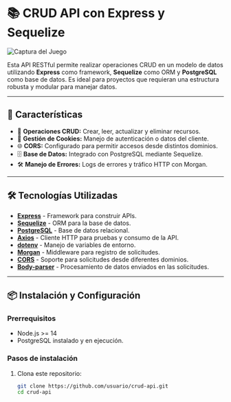 # 📚 CRUD API con Express y Sequelize
![Captura del Juego](https://instagram.fclo9-1.fna.fbcdn.net/v/t51.29350-15/467296163_1474749586553860_1123697213602773739_n.jpg?stp=dst-jpg_e15&efg=eyJ2ZW5jb2RlX3RhZyI6ImltYWdlX3VybGdlbi4xMDgweDEwODAuc2RyLmYyOTM1MC5kZWZhdWx0X2ltYWdlIn0&_nc_ht=instagram.fclo9-1.fna.fbcdn.net&_nc_cat=104&_nc_ohc=5YeW86Hb07kQ7kNvgE5qE8s&_nc_gid=acf9f508f55145849627127ae6214417&edm=AA5fTDYBAAAA&ccb=7-5&ig_cache_key=MzUwNDUwMDY1NzcwNjE5MDI5NQ%3D%3D.3-ccb7-5&oh=00_AYCEiyVmSbG3saAoDZgkvCYwIV_aK4qh97ZTRjoZcPtUkg&oe=6741ECAA&_nc_sid=7edfe2
)


Esta API RESTful permite realizar operaciones CRUD en un modelo de datos utilizando **Express** como framework, **Sequelize** como ORM y **PostgreSQL** como base de datos. Es ideal para proyectos que requieran una estructura robusta y modular para manejar datos.

---

## 🚀 Características

- 🔄 **Operaciones CRUD:** Crear, leer, actualizar y eliminar recursos.
- 🔐 **Gestión de Cookies:** Manejo de autenticación o datos del cliente.
- 🌐 **CORS:** Configurado para permitir accesos desde distintos dominios.
- 🗄️ **Base de Datos:** Integrado con PostgreSQL mediante Sequelize.
- 🛠️ **Manejo de Errores:** Logs de errores y tráfico HTTP con Morgan.

---

## 🛠️ Tecnologías Utilizadas

- [**Express**](https://expressjs.com/) - Framework para construir APIs.
- [**Sequelize**](https://sequelize.org/) - ORM para la base de datos.
- [**PostgreSQL**](https://www.postgresql.org/) - Base de datos relacional.
- [**Axios**](https://axios-http.com/) - Cliente HTTP para pruebas y consumo de la API.
- [**dotenv**](https://github.com/motdotla/dotenv) - Manejo de variables de entorno.
- [**Morgan**](https://github.com/expressjs/morgan) - Middleware para registro de solicitudes.
- [**CORS**](https://www.npmjs.com/package/cors) - Soporte para solicitudes desde diferentes dominios.
- [**Body-parser**](https://www.npmjs.com/package/body-parser) - Procesamiento de datos enviados en las solicitudes.

---

## 📦 Instalación y Configuración

### Prerrequisitos
- Node.js >= 14
- PostgreSQL instalado y en ejecución.

### Pasos de instalación

1. Clona este repositorio:  
   ```bash
   git clone https://github.com/usuario/crud-api.git
   cd crud-api


